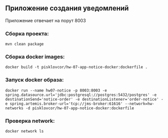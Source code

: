 ## Приложение создания уведомлений

Приложение отвечает на порут 8003

### Сборка проекта:
````
mvn clean package
````

### Сборка docker images:
````shell
docker build -t pisklovcor/hw-07-app-notice-docker:dockerfile .
````

### Запуск docker образа:
````shell
docker run --name hw07-notice -p 8003:8003 -e spring.datasource.url='jdbc:postgresql://postgres:5432/postgres' -e destinationSend='notice-order' -e destinationListener='order-notice' -e spring.artemis.broker-url='tcp://jms-broker:61616' --network=hw-networks -d pisklovcor/hw-07-app-notice-docker:dockerfile
````

### Проверка network:
````shell
docker network ls
````